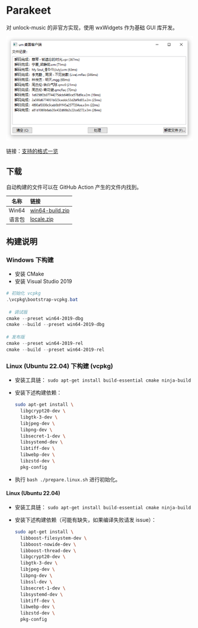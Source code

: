 # Parakeet

对 unlock-music 的非官方实现，使用 wxWidgets 作为基础 GUI 库开发。

![主界面截图](./.github/assets/app-main.png)

链接：[支持的格式一览][sup_format]

[sup_format]: https://github.com/jixunmoe/um-desktop/wiki/%E6%94%AF%E6%8C%81%E7%9A%84%E6%A0%BC%E5%BC%8F

## 下载

自动构建的文件可以在 GitHub Action 产生的文件内找到。

|  名称  | 链接                        |
| :----: | :-------------------------- |
| Win64  | [win64-build.zip][dl_win64] |
| 语言包 | [locale.zip][dl_locale]     |

[dl_locale]: https://nightly.link/jixunmoe/um-desktop/workflows/build-win/main/locale.zip
[dl_win64]: https://nightly.link/jixunmoe/um-desktop/workflows/build-win/main/win64-build.zip

## 构建说明

### Windows 下构建

- 安装 CMake
- 安装 Visual Studio 2019

```powershell
# 初始化 vcpkg
.\vcpkg\bootstrap-vcpkg.bat

 # 调试版
cmake --preset win64-2019-dbg
cmake --build --preset win64-2019-dbg

# 发布版
cmake --preset win64-2019-rel
cmake --build --preset win64-2019-rel
```

### Linux (Ubuntu 22.04) 下构建 (vcpkg)

- 安装工具链： `sudo apt-get install build-essential cmake ninja-build`
- 安装下述构建依赖：

  ```sh
  sudo apt-get install \
    libgcrypt20-dev \
    libgtk-3-dev \
    libjpeg-dev \
    libpng-dev \
    libsecret-1-dev \
    libsystemd-dev \
    libtiff-dev \
    libwebp-dev \
    libzstd-dev \
    pkg-config
  ```

- 执行 `bash ./prepare.linux.sh` 进行初始化。

#### Linux (Ubuntu 22.04)

- 安装工具链： `sudo apt-get install build-essential cmake ninja-build`
- 安装下述构建依赖（可能有缺失，如果编译失败请发 issue）：

  ```sh
  sudo apt-get install \
    libboost-filesystem-dev \
    libboost-nowide-dev \
    libboost-thread-dev \
    libgcrypt20-dev \
    libgtk-3-dev \
    libjpeg-dev \
    libpng-dev \
    libssl-dev \
    libsecret-1-dev \
    libsystemd-dev \
    libtiff-dev \
    libwebp-dev \
    libzstd-dev \
    pkg-config
  ```
